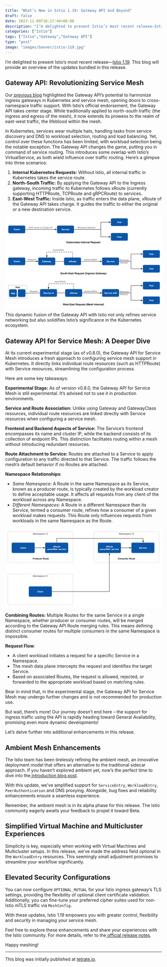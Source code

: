 ```yaml
---
title: "What’s New in Istio 1.19: Gateway API and Beyond"
draft: false
date: 2023-11-09T16:27:49+08:00
description: "I’m delighted to present Istio’s most recent release—Istio 1.19. This blog will provide an overview of the updates bundled in this release."
categories: ["Istio"]
tags: ["Istio","Gateway","Gateway API"]
type: "post"
image: "images/banner/istio-119.jpg"
---
```


I’m delighted to present Istio’s most recent release—[Istio 1.19](https://istio.io/latest/news/releases/1.19.x/announcing-1.19/). This blog will provide an overview of the updates bundled in this release.

## Gateway API: Revolutionizing Service Mesh

Our[ previous blog](https://tetrate.io/blog/why-the-gateway-api-is-the-unified-future-of-ingress-for-kubernetes-and-service-mesh/) highlighted the Gateway API’s potential to harmonize ingress gateways in Kubernetes and service mesh, opening doors to cross-namespace traffic support. With Istio’s official endorsement, the Gateway API takes center stage. While traditionally applied to north-south traffic (the ingress and egress of the mesh), it now extends its prowess to the realm of east-west traffic, the lifeblood within the mesh.

In Kubernetes, services wear multiple hats, handling tasks from service discovery and DNS to workload selection, routing and load balancing. Yet, control over these functions has been limited, with workload selection being the notable exception. The Gateway API changes the game, putting you in command of service routing. This introduces some overlap with Istio’s VirtualService, as both wield influence over traffic routing. Here’s a glimpse into three scenarios:

1. **Internal Kubernetes Requests:** Without Istio, all internal traffic in Kubernetes takes the service route.
2. **North-South Traffic:** By applying the Gateway API to the Ingress gateway, incoming traffic to Kubernetes follows xRoute (currently supporting HTTPRoute, TCPRoute and gRPCRoute) to services.
3. **East-West Traffic:** Inside Istio, as traffic enters the data plane, xRoute of the Gateway API takes charge. It guides the traffic to either the original or a new destination service.

![**Figure 1:** *Traffic routing.*](gateway-api-request.svg)

This dynamic fusion of the Gateway API with Istio not only refines service networking but also solidifies Istio’s significance in the Kubernetes ecosystem.

## Gateway API for Service Mesh: A Deeper Dive

At its current experimental stage (as of v0.8.0), the Gateway API for Service Mesh introduces a fresh approach to configuring service mesh support in Kubernetes. It directly links individual route resources (such as HTTPRoute) with Service resources, streamlining the configuration process.

Here are some key takeaways:

**Experimental Stage:** As of version v0.8.0, the Gateway API for Service Mesh is still experimental. It’s advised not to use it in production environments.

**Service and Route Association:** Unlike using Gateway and GatewayClass resources, individual route resources are linked directly with Service resources when configuring a service mesh.

**Frontend and Backend Aspects of Service:** The Service’s frontend encompasses its name and cluster IP, while the backend consists of its collection of endpoint IPs. This distinction facilitates routing within a mesh without introducing redundant resources.

**Route Attachment to Service:** Routes are attached to a Service to apply configuration to any traffic directed to that Service. The traffic follows the mesh’s default behavior if no Routes are attached.

**Namespace Relationships**:

- *Same Namespace:* A Route in the same Namespace as its Service, known as a producer route, is typically created by the workload creator to define acceptable usage. It affects all requests from any client of the workload across any Namespace.
- *Different Namespaces:* A Route in a different Namespace than its Service, termed a consumer route, refines how a consumer of a given workload makes requests. This Route only influences requests from workloads in the same Namespace as the Route.

![**Figure 2:** *Producer Route and Consumer Route.*](gateway-api-reference.svg)

**Combining Routes:** Multiple Routes for the same Service in a single Namespace, whether producer or consumer routes, will be merged according to the Gateway API Route merging rules. This means defining distinct consumer routes for multiple consumers in the same Namespace is impossible.

**Request Flow**:

- A client workload initiates a request for a specific Service in a Namespace.
- The mesh data plane intercepts the request and identifies the target Service.
- Based on associated Routes, the request is allowed, rejected, or forwarded to the appropriate workload based on matching rules.

Bear in mind that, in the experimental stage, the Gateway API for Service Mesh may undergo further changes and is not recommended for production use.

But wait, there’s more! Our journey doesn’t end here – the support for ingress traffic using the API is rapidly heading toward General Availability, promising even more dynamic developments!

Let’s delve further into additional enhancements in this release.

## Ambient Mesh Enhancements

The Istio team has been tirelessly refining the ambient mesh, an innovative deployment model that offers an alternative to the traditional sidecar approach. If you haven’t explored ambient yet, now’s the perfect time to dive into the[ introduction blog post](https://istio.io/latest/blog/2022/introducing-ambient-mesh/).

With this update, we’ve amplified support for `ServiceEntry`, `WorkloadEntry`, `PeerAuthentication` and DNS proxying. Alongside, bug fixes and reliability enhancements ensure a seamless experience.

Remember, the ambient mesh is in its alpha phase for this release. The Istio community eagerly awaits your feedback to propel it toward Beta.

## Simplified Virtual Machine and Multicluster Experiences

Simplicity is key, especially when working with Virtual Machines and Multicluster setups. In this release, we’ve made the address field optional in the `WorkloadEntry` resources. This seemingly small adjustment promises to streamline your workflow significantly.

## Elevated Security Configurations

You can now configure `OPTIONAL_MUTUAL` for your Istio ingress gateway’s TLS settings, providing the flexibility of optional client certificate validation. Additionally, you can fine-tune your preferred cipher suites used for non-Istio mTLS traffic via `MeshConfig`.

With these updates, Istio 1.19 empowers you with greater control, flexibility and security in managing your service mesh.

Feel free to explore these enhancements and share your experiences with the Istio community. For more details, refer to the[ official release notes](https://istio.io/latest/news/releases/1.19.x/announcing-1.19/).

Happy meshing!

---

This blog was initially published at [tetrate.io](https://tetrate.io/blog/whats-new-in-istio-1-19-gateway-api-and-beyond/).
